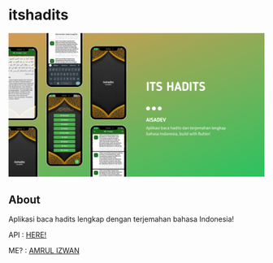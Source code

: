 # itshadits

![alt text](https://github.com/amrulizwan/itshadits/blob/main/Green%20Gradient%20Application%20Showcase%20Presentation.png)

## About

Aplikasi baca hadits lengkap dengan terjemahan bahasa Indonesia!

API : [HERE!](https://hadiths-brown.vercel.app/)

ME? : [AMRUL IZWAN](https://amrulizwan.my.id)
